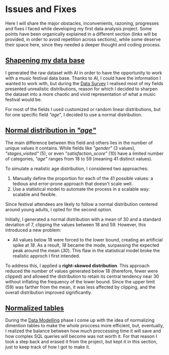 # Issues and Fixes

Here I will share the major obstacles, inconvenients, razoning, progresses and fixes I faced while developing my first data analysis project. Some points have been organically explained in a different section (links will be provided, in order to avoid repetition across sections), while some deserve their space here, since they needed a deeper thought and coding process.

## [Shapening my data base](https://github.com/Donnie-McGee/Festival-Purchase-Behavior-Analysis/tree/main/2.-%20Data%20Sharpening)

I generated the raw dataset with AI in order to have the opportunity to work with a music festival data base. Thanks to AI, I could have the information I wanted to work with, but during the [Data Survey](https://github.com/Donnie-McGee/Festival-Purchase-Behavior-Analysis/blob/main/1.-%20Data%20Survey/Data%20Survey.ipynb) I realised most of my fields presented unrealistic distributions, reason for which I decided to sharpen the dataset into a more chaotic and vivid representation of what a music festival would be.

For most of the fields I used customized or random linear distributions, but for one specific field *"age*", I decided to use a normal distribution.

## [Normal distribution in *"age"*](https://github.com/Donnie-McGee/Festival-Purchase-Behavior-Analysis/blob/main/Issues%20and%20Fixes/Issues%20and%20Fixes.ipynb)

The main difference between this field and others lies in the number of unique values it contains. While fields like *"gender"* (3 values), *"stages_visited"* (5), or even *"satisfaction_score"* (10) have a limited number of categories, *"age"* ranges from 18 to 59 (meaning 41 distinct values).

To simulate a realistic age distribution, I considered two approaches:

1. Manually define the proportion for each of the 41 possible values: a tedious and error-prone approach that doesn't scale well.
2. Use a statistical model to automate the process in a scalable way: scalable and flexible.

Since festival attendees are likely to follow a normal distribution centered around young adults, I opted for the second option.

Initially, I generated a normal distribution with a mean of 30 and a standard deviation of 7, clipping the values between 18 and 59. However, this introduced a new problem:  

- All values below 18 were forced to the lower bound, creating an artificial spike at *18*. As a result, *18* became the mode, surpassing the expected peak around the mean (*30*). This flaw in the statistical model broke the realistic approch I first intended.

To address this, I applied a **right-skewed distribution**. This approach reduced the number of values generated below 18 (therefore, fewer were clipped) and allowed the distribution to retain its central tendency near 30 without inflating the frequency of the lower bound. Since the upper limit (59) was farther from the mean, it was less affected by clipping, and the overall distribution improved significantly.

## [Normalized tables](https://github.com/Donnie-McGee/Festival-Purchase-Behavior-Analysis/blob/main/Issues%20and%20Fixes/Discurted%20normalized%20tables.ipynb)

During the [Data Modelling](https://github.com/Donnie-McGee/Festival-Purchase-Behavior-Analysis/tree/main/4.-%20Data%20Modelling) phase I come up with the idea of normalizing dimention tables to make the whole proccess more efficient, but, eventually, I realized the balance between how much proccessing time it will save and how complex SQL queries will become was not worth it. For that reason I took a step back and erased it from the project, but kept it in this section, just to keep track of how I got to make it.